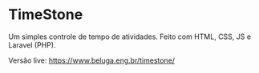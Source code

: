 # TimeStone
Um simples controle de tempo de atividades. Feito com HTML, CSS, JS e Laravel (PHP).

Versão live: https://www.beluga.eng.br/timestone/
